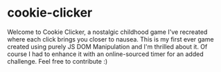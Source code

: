 # cookie-clicker
Welcome to Cookie Clicker, a nostalgic childhood game I've recreated where each click brings you closer to nausea. This is my first ever game created using purely JS DOM Manipulation and I'm thrilled about it. Of course I had to enhance it with an online-sourced timer for an added challenge. Feel free to contribute :)

